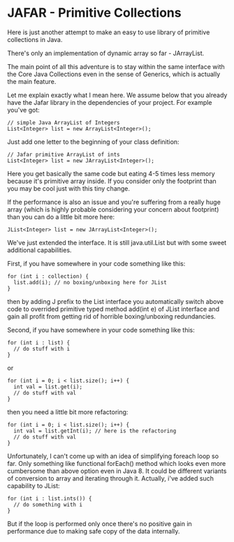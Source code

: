 JAFAR - Primitive Collections
=====

Here is just another attempt to make an easy to use library of primitive collections in Java.

There's only an implementation of dynamic array so far - JArrayList.

The main point of all this adventure is to stay within the same interface with the Core Java Collections
even in the sense of Generics, which is actually the main feature.

Let me explain exactly what I mean here.
We assume below that you already have the Jafar library in the dependencies of your project.
For example you've got:

```
// simple Java ArrayList of Integers
List<Integer> list = new ArrayList<Integer>();
```

Just add one letter to the beginning of your class definition:

```
// Jafar primitive ArrayList of ints
List<Integer> list = new JArrayList<Integer>();
```

Here you get basically the same code but eating 4-5 times less memory because it's primitive array inside.
If you consider only the footprint than you may be cool just with this tiny change.

If the performance is also an issue and you're suffering from a really huge array
(which is highly probable considering your concern about footprint)
than you can do a little bit more here:

```
JList<Integer> list = new JArrayList<Integer>();
```

We've just extended the interface. It is still java.util.List but with some sweet additional capabilities.

First, if you have somewhere in your code something like this:

```
for (int i : collection) {
  list.add(i); // no boxing/unboxing here for JList
}
```

then by adding J prefix to the List interface you automatically switch above code
to overrided primitive typed method add(int e) of JList interface
and gain all profit from getting rid of horrible boxing/unboxing redundancies.

Second, if you have somewhere in your code something like this:

```
for (int i : list) {
  // do stuff with i
}
```

or

```
for (int i = 0; i < list.size(); i++) {
  int val = list.get(i);
  // do stuff with val
}
```

then you need a little bit more refactoring:

```
for (int i = 0; i < list.size(); i++) {
  int val = list.getInt(i); // here is the refactoring
  // do stuff with val
}
```

Unfortunately, I can't come up with an idea of simplifying foreach loop so far.
Only something like functional forEach() method which looks even more cumbersome than above option even in Java 8.
It could be different variants of conversion to array and iterating through it.
Actually, i've added such capability to JList:

```
for (int i : list.ints()) {
  // do something with i
}
```

But if the loop is performed only once there's no positive gain in performance due to making safe copy of the data
internally.